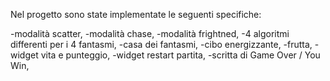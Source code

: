 Nel progetto sono state implementate le seguenti specifiche:

-modalità scatter,
-modalità chase,
-modalità frightned,
-4 algoritmi differenti per i 4 fantasmi,
-casa dei fantasmi,
-cibo energizzante,
-frutta,
-widget vita e punteggio,
-widget restart partita,
-scritta di Game Over / You Win,
